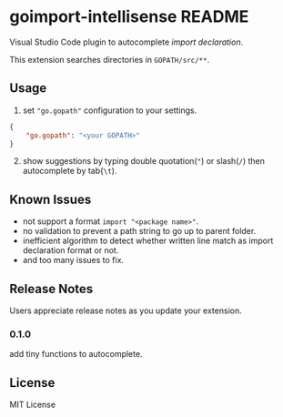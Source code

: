 # goimport-intellisense README

Visual Studio Code plugin to autocomplete _import declaration_.

This extension searches directories in `GOPATH/src/**`.

## Usage

1. set `"go.gopath"` configuration to your settings.
```json
{
    "go.gopath": "<your GOPATH>"
}
```

2. show suggestions by typing double quotation(`"`) or slash(`/`) then autocomplete by tab{`\t`).


## Known Issues

- not support a format `import "<package name>"`.
- no validation to prevent a path string to go up to parent folder.
- inefficient algorithm to detect whether written line match as import declaration format or not.
- and too many issues to fix.

## Release Notes

Users appreciate release notes as you update your extension.

### 0.1.0

add tiny functions to autocomplete.

## License

MIT License